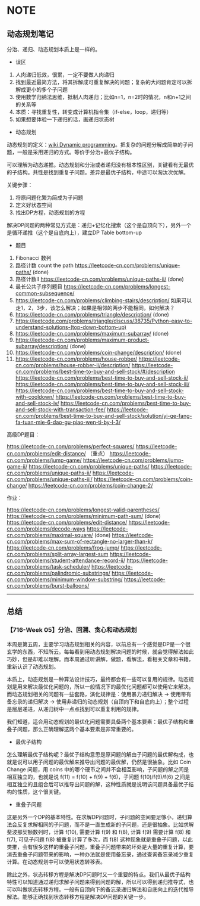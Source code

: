 # NOTE

## 动态规划笔记

分治、递归、动态规划本质上是一样的。

- 误区

1. 人肉递归低效，很累，一定不要做人肉递归
2. 找到最近最简方法，将其拆解成可重复解决的问题；复杂的大问题肯定可以拆解成更小的多个子问题
3. 使用数学归纳法思维，抵制人肉递归；比如n=1，n=2时的情况，n和n+1之间的关系等
4. 本质：寻找重复性，转变成计算机指令集（if-else，loop，递归等）
5. 如果想要体验一下递归的话，画递归状态树

- 动态规划

动态规划的定义：[wiki Dynamic programming](https://en.wikipedia.org/wiki/Dynamic_programming)。把复杂的问题分解成简单的子问题，一般是采用递归的方式。等价于分治+最优子结构。

可以理解为动态递推。动态规划和分治或者递归没有根本性区别，关键看有无最优的子结构。共性是找到重复子问题。差异是最优子结构，中途可以淘汰次优解。

关键步骤：

1. 将原问题化繁为简成为子问题
2. 定义好状态空间
3. 找出DP方程，动态规划的方程

解决DP问题的两种常见方式是：递归+记忆化搜索（这个是自顶向下），另外一个是循环递推（这个是自底向上），建立DP Table bottom-up

- 题目

1. Fibonacci 数列
2. 路径计数 count the path  <https://leetcode-cn.com/problems/unique-paths/>  (done)
3. 路径计数II <https://leetcode-cn.com/problems/unique-paths-ii/> (done)
4. 最长公共子序列题目 <https://leetcode-cn.com/problems/longest-common-subsequence/>
5. <https://leetcode-cn.com/problems/climbing-stairs/description/>  如果可以走1，2，3步，该怎么解决；如果是相邻的两步不能相同，如何解决？
6. <https://leetcode-cn.com/problems/triangle/description/>  (done)
7. <https://leetcode.com/problems/triangle/discuss/38735/Python-easy-to-understand-solutions-(top-down-bottom-up)>
8. <https://leetcode-cn.com/problems/maximum-subarray/>  (done)
9. <https://leetcode-cn.com/problems/maximum-product-subarray/description/>  (done)
10. <https://leetcode-cn.com/problems/coin-change/description/>  (done)
11. https://leetcode-cn.com/problems/house-robber/
https://leetcode-cn.com/problems/house-robber-ii/description/
https://leetcode-cn.com/problems/best-time-to-buy-and-sell-stock/#/description
https://leetcode-cn.com/problems/best-time-to-buy-and-sell-stock-ii/
https://leetcode-cn.com/problems/best-time-to-buy-and-sell-stock-iii/
https://leetcode-cn.com/problems/best-time-to-buy-and-sell-stock-with-cooldown/
https://leetcode-cn.com/problems/best-time-to-buy-and-sell-stock-iv/
https://leetcode-cn.com/problems/best-time-to-buy-and-sell-stock-with-transaction-fee/
https://leetcode-cn.com/problems/best-time-to-buy-and-sell-stock/solution/yi-ge-fang-fa-tuan-mie-6-dao-gu-piao-wen-ti-by-l-3/

高级DP题目：

https://leetcode-cn.com/problems/perfect-squares/
https://leetcode-cn.com/problems/edit-distance/ （重点）
https://leetcode-cn.com/problems/jump-game/
https://leetcode-cn.com/problems/jump-game-ii/
https://leetcode-cn.com/problems/unique-paths/
https://leetcode-cn.com/problems/unique-paths-ii/
https://leetcode-cn.com/problems/unique-paths-iii/
https://leetcode-cn.com/problems/coin-change/
https://leetcode-cn.com/problems/coin-change-2/

作业：

https://leetcode-cn.com/problems/longest-valid-parentheses/
https://leetcode-cn.com/problems/minimum-path-sum/  (done)
https://leetcode-cn.com/problems/edit-distance/
https://leetcode-cn.com/problems/decode-ways
https://leetcode-cn.com/problems/maximal-square/ (done)
https://leetcode-cn.com/problems/max-sum-of-rectangle-no-larger-than-k/
https://leetcode-cn.com/problems/frog-jump/
https://leetcode-cn.com/problems/split-array-largest-sum
https://leetcode-cn.com/problems/student-attendance-record-ii/
https://leetcode-cn.com/problems/task-scheduler/
https://leetcode-cn.com/problems/palindromic-substrings/
https://leetcode-cn.com/problems/minimum-window-substring/
https://leetcode-cn.com/problems/burst-balloons/

---

## 总结

### 【716-Week 05】分治、回溯、贪心和动态规划

本周是第五周，主要学习动态规划相关的内容，以前总有一个感觉是DP是一个很玄学的东西，不知所云。每每看到用动态规划解决问题的时候，就会觉得解法如此巧妙，但是却难以理解。而本周通过听讲解，做题，看解法，看相关文章和书籍，重新认识了动态规划。

本质上，动态规划是一种算法设计技巧，最终都会有一些可以复用的规律。动态规划是用来解决最优化问题的，所以一般情况下的最优化问题都可以使用它来解决。而动态规划相关的问题有一些套路，演化规律是：使用暴力递归解决 -> 使用带有备忘录的递归解决 -> 使用非递归的动态规划（自顶向下和自底向上）；整个过程是层层递进，从递归树中一点点找到可以重复利用的规律。

我们知道，适合用动态规划的最优化问题需要具备两个基本要素：最优子结构和重叠子问题，那么正确理解这两个基本要素是非常重要的。

- 最优子结构

怎么理解最优子结构呢？最优子结构意思是原问题的解由子问题的最优解构成，也就是说可以用子问题的最优解来推导出问题的最优解，仍然是很抽象。比如 Coin Change 问题，用 coins 中的哪个硬币之间并不会相互影响，子问题的解之间是相互独立的，也就是说 f(11) = f(10) + f(9) + f(6)，子问题 f(10)/f(9)/f(6) 之间是相互独立的且组合后可以推导出问题的解，这种性质就是说明该问题具备最优子结构的性质，这个很关键。

- 重叠子问题

这是另外一个DP的基本特性。在求解DP问题时，子问题的空间要足够小，递归算法会反复求解相同的子问题，而不是一直生成新的子问题，还是很抽象。比如求解斐波那契额数列时，计算 f(10), 需要计算 f(9) 和 f(8), 计算 f(9) 需要计算 f(8) 和 f(7), 可见子问题 f(8) 被重复计算了多次，而 f(8) 这种现象就是重叠子问题，以此类推，会有很多这样的重叠子问题，重叠子问题带来的坏处是大量的重复计算，要消去重叠子问题带来的影响，一种办法就是使用备忘录，通过查询备忘录减少重复计算。在动态规划中可以使用状态转移表。

除此之外，状态转移方程是解决DP问题时又一个重要的特点。我们从最优子结构特性可以知道通过递归求解子问题来得到问题的解，所以可以得到递归推导式，也可以叫做状态转移方程。一般有自顶向下的备忘录递归解法和自底向上的迭代推导解法。能够正确找到状态转移方程是解决DP问题的关键一步。
